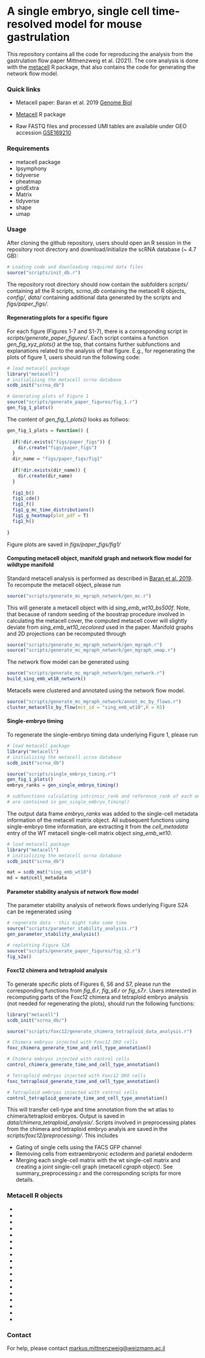 A single embryo, single cell time-resolved model for mouse gastrulation
=======================================================================

This repository contains all the code for reproducing the analysis from the gastrulation flow paper Mittnenzweig et al. (2021). The core analysis is done with the [metacell](https://github.com/tanaylab/metacell) R package, that also contains the code for generating the network flow model.

### Quick links

- Metacell paper: Baran et al. 2019 [Genome Biol](https://doi.org/10.1186/s13059-019-1812-2)

- [Metacell](https://github.com/tanaylab/metacell) R package

- Raw FASTQ files and processed UMI tables are available under GEO accession [GSE169210](https://www.ncbi.nlm.nih.gov/geo/query/acc.cgi?acc=GSE169210)

### Requirements

- metacell package
- lpsymphony
- tidyverse
- pheatmap
- gridExtra
- Matrix
- tidyverse
- shape
- umap

### Usage

After cloning the github repository, users should open an R session in the repository root directory and download/initialize the scRNA database (~ 4.7 GB): 
``` r
# Loading code and downloading required data files
source("scripts/init_db.r")

```
The repository root directory should now contain the subfolders *scripts/* containing all the R scripts, *scrna_db* containing the metacell R objects, *config/*, *data/* containing additional data generated by the scripts and *figs/paper_figs/*.

#### Regenerating plots for a specific figure
For each figure (Figures 1-7 and S1-7), there is a corresponding script in *scripts/generate_paper_figures/*. Each script contains a function *gen_fig_xyz_plots()* at the top, that contains further subfunctions and explanations related to the analysis of that figure. E.g., for regenerating the plots of figure 1, users should run the following code:

``` r
# load metacell package
library("metacell")
# initializing the metacell scrna database
scdb_init("scrna_db")

# Generating plots of Figure 1
source("scripts/generate_paper_figures/fig_1.r")
gen_fig_1_plots()

```
The content of *gen_fig_1_plots()* looks as follwos:
``` r
gen_fig_1_plots = function() {
  
  if(!dir.exists("figs/paper_figs")) {
    dir.create("figs/paper_figs")
  }
  dir_name = "figs/paper_figs/fig1"
  
  if(!dir.exists(dir_name)) {
    dir.create(dir_name)
  }
  
  fig1_b()
  fig1_cde()
  fig1_f()
  fig1_g_mc_time_distributions()
  fig1_g_heatmap(plot_pdf = T)
  fig1_h()
  
}
```
Figure plots are saved in *figs/paper_figs/fig1/*


#### Computing metacell object, manifold graph and network flow model for wildtype manifold
Standard metacell analysis is performed as described in [Baran et al. 2019](https://doi.org/10.1186/s13059-019-1812-2). To recompute the metacell object, please run
``` r
source("scripts/generate_mc_mgraph_network/gen_mc.r")
```
This will generate a metacell object with id *sing_emb_wt10_bs500f*. Note, that because of random seeding of the boostrap procedure involved in calculating the metacell cover,
the computed metacell cover will slightly deviate from *sing_emb_wt10_recolored* used in the paper. Manifold graphs and 2D projections can be recomputed through
``` r
source("scripts/generate_mc_mgraph_network/gen_mgraph.r")
source("scripts/generate_mc_mgraph_network/gen_mgraph_umap.r")
```
The network flow model can be generated using
``` r
source("scripts/generate_mc_mgraph_network/gen_network.r")
build_sing_emb_wt10_network()
```
Metacells were clustered and annotated using the network flow model.
``` r
source("scripts/generate_mc_mgraph_network/annot_mc_by_flows.r")
cluster_metacells_by_flow(mct_id = "sing_emb_wt10",K = 65)
```

#### Single-embryo timing
To regenerate the single-embryo timing data underlying Figure 1, please run
``` r
# load metacell package
library("metacell")
# initializing the metacell scrna database
scdb_init("scrna_db")

source("scripts/single_embryo_timing.r")
gen_fig_1_plots()
embryo_ranks = gen_single_embryo_timing()

# subfunctions calculating intrinsic_rank and reference_rank of each embryo
# are contained in gen_single_embryo_timing()
```
The output data frame *embryo_ranks* was added to the single-cell metadata information of the metacell matrix object. All subsequent functions using single-embryo time information, are extracting it from the *cell_metadata* entry of the WT metacell single-cell matrix object *sing_emb_wt10*.
``` r
# load metacell package
library("metacell")
# initializing the metacell scrna database
scdb_init("scrna_db")

mat = scdb_mat("sing_emb_wt10")
md = mat@cell_metadata
```

#### Parameter stability analysis of network flow model
The parameter stability analysis of network flows underlying Figure S2A can be regenerated using
``` r
# regnerate data - this might take some time
source("scripts/parameter_stability_analysis.r")
gen_parameter_stability_analysis()

# replotting Figure S2A
source("scripts/generate_paper_figures/fig_s2.r")
fig_s2a()
```

#### Foxc12 chimera and tetraploid analysis
To generate specific plots of Figures 6, S6 and S7, please run the corresponding functions from *fig_6.r*, *fig_s6.r* or *fig_s7.r*. Users interested in recomputing parts of the Foxc12 chimera and tetraploid embryo analysis (not needed for regenerating the plots), should run the following functions:
``` r
library("metacell")
scdb_init("scrna_db/")

source("scripts/foxc12/generate_chimera_tetraploid_data_analysis.r")

# Chimera embryos injected with Foxc12 DKO cells
foxc_chimera_generate_time_and_cell_type_annotation()

# Chimera embryos injected with control cells
control_chimera_generate_time_and_cell_type_annotation()

# Tetraploid embryos injected with Foxc12 DKO cells
foxc_tetraploid_generate_time_and_cell_type_annotation()

# Tetraploid embryos injected with control cells
control_tetraploid_generate_time_and_cell_type_annotation()
```
This will transfer cell-type and time annotation from the wt atlas to chimera/tetraploid embryos. Output is saved in *data/chimera_tetraploid_analysis/*. Scripts involved in preprocessing plates from the chimera and tetraploid embryo analyis are saved in the *scripts/foxc12/preprocessing/*. This includes
- Gating of single cells using the FACS GFP channel
- Removing cells from extraembryonic ectoderm and parietal endoderm
- Merging each single-cell matrix with the wt single-cell matrix and creating a joint single-cell graph (metacell *cgraph* object).
See summary_preprocessing.r and the corresponding scripts for more details.


### Metacell R objects
- 
-
- 
- 
- 
-
- 
- 
- 
- 
- 
- 
- 
-
- 
-
-
- 


### Contact
For help, please contact <markus.mittnenzweig@weizmann.ac.il>